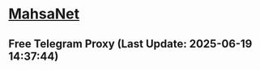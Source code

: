 
# [MahsaNet](https://t.me/mahsa_net)
## Free Telegram Proxy (Last Update: 2025-06-19 14:37:44)

    